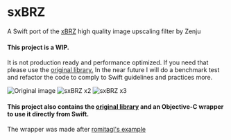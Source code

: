 # sxBRZ
A Swift port of the [xBRZ](https://sourceforge.net/projects/xbrz/) high quality image upscaling filter by Zenju

#### This project is a WIP.

It is not production ready and performance optimized. 
If you need that please use the [original library.](https://sourceforge.net/projects/xbrz/)
In the near future I will do a benchmark test and refactor the code to comply to Swift guidelines and practices more.

![Original image](http://i.imgur.com/dhgI53H.png "Original image")
![sxBRZ x2](http://i.imgur.com/TZLKAmm.png "sxBRZ x2")
![sxBRZ x3](http://i.imgur.com/wYJKREk.png "sxBRZ x3")
#### This project also contains the [original library](https://sourceforge.net/projects/xbrz/) and an Objective-C wrapper to use it directly from Swift. 

The wrapper was made after [romitagl's example](https://github.com/romitagl/shared)

